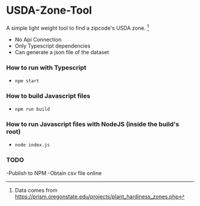 # USDA-Zone-Tool

A simple light weight tool to find a zipcode's USDA zone. [^1]

- No Api Connection
- Only Typescript dependencies
- Can generate a json file of the dataset

### How to run with Typescript

- `npm start`

### How to build Javascript files

- `npm run build`

### How to run Javascript files with NodeJS (inside the build's root)

- `node index.js`

### TODO

-Publish to NPM
-Obtain csv file online

[^1]: Data comes from https://prism.oregonstate.edu/projects/plant_hardiness_zones.php
